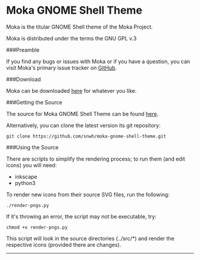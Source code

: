 Moka GNOME Shell Theme
======================

Moka is the titular GNOME Shell theme of the Moka Project.

Moka is distributed under the terms the GNU GPL v.3

###Preamble

If you find any bugs or issues with Moka or if you have a question, you can visit Moka's primary issue tracker on [GitHub](https://github.com/snwh/moka-gnome-shell-theme/issues).

###Download

Moka can be downloaded [here](http://www.mokaproject.com/moka-gnome-shell-theme/#download) for whatever you like.

###Getting the Source

The source for Moka GNOME Shell Theme can be found [here](https://github.com/snwh/moka-gnome-shell-theme).

Alternatively, you can clone the latest version its git repository:

    git clone https://github.com/snwh/moka-gnome-shell-theme.git

###Using the Source

There are scripts to simplify the rendering process; to run them (and edit icons) you will need:

 * inkscape
 * python3

To render new icons from their source SVG files, run the following:

    ./render-pngs.py

If it's throwing an error, the script may not be executable, try:
	
	chmod +x render-pngs.py

This script will look in the source directories (../src/*) and render the respective icons (provided there are changes).

-----------